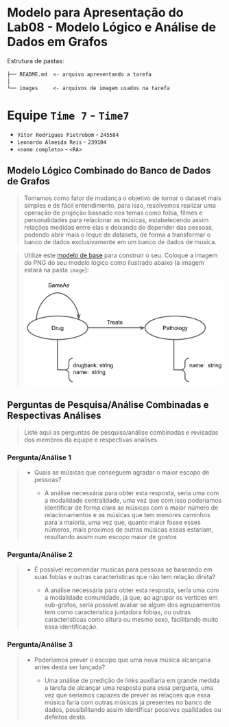 # Modelo para Apresentação do Lab08 - Modelo Lógico e Análise de Dados em Grafos

Estrutura de pastas:

~~~
├── README.md  <- arquivo apresentando a tarefa
│
└── images     <- arquivos de imagem usados na tarefa
~~~

# Equipe `Time 7` - `Time7`
* `Vitor Rodrigues Pietrobom` - `245584`
* `Leonardo Almeida Reis` - `239104`
* `<nome completo>` - `<RA>`

## Modelo Lógico Combinado do Banco de Dados de Grafos
> Tomamos como fator de mudança o objetivo de tornar o dataset mais simples e de fácil entendimento, para isso, resolvemos realizar uma operação de projeção baseado nos temas como fobia, filmes e personalidades para relacionar as músicas, estabelecendo assim relações medidas entre elas e deixando de depender das pessoas, podendo abrir mais o leque de datasets, de forma a transformar o banco de dados exclusivamente em um banco de dados de musica.


> Utilize este [modelo de base](https://docs.google.com/presentation/d/10RN7bDKUka_Ro2_41WyEE76Wxm4AioiJOrsh6BRY3Kk/edit?usp=sharing) para construir o seu.
> Coloque a imagem do PNG do seu modelo lógico como ilustrado abaixo (a imagem estará na pasta `image`):
>
> ![Modelo Lógico de Grafos](images/modelo-logico-grafos.png)

## Perguntas de Pesquisa/Análise Combinadas e Respectivas Análises

> Liste aqui as perguntas de pesquisa/análise combinadas e revisadas dos membros da equipe e respectivas análises.
>
### Pergunta/Análise 1
> * Quais as músicas que conseguem agradar o maior escopo de pessoas?
>   
>   * A análise necessária para obter esta resposta, seria uma com a modalidade centralidade, uma vez que com isso poderiamos identificar de forma clara as músicas com o maior número de relacionamentos e as músicas que tem menores caminhos para a maioria, uma vez que, quanto maior fosse esses números, mais proximos de outras músicas essas estariam, resultando assim num escopo maior de gostos 

### Pergunta/Análise 2
> * É possível recomendar musicas para pessoas se baseando em suas fobias e outras caracteristicas que não tem relação direta?
>   
>   * A análise necessária para obter esta resposta, sería uma com a modalidade comunidade, já que, ao agrupar os vertices em sub-grafos, seria possível avaliar se algum dos agrupamentos tem como caracteristica juntadora fobias, ou outras caracteristicas como altura ou mesmo sexo, facilitando muito essa identificação.

### Pergunta/Análise 3
> * Poderiamos prever o escopo que uma nova música alcançaria antes desta ser lançada?
>   
>   * Uma análise de predição de links auxiliaria em grande medida a tarefa de alcançar uma resposta para essa pergunta, uma vez que seriamos capazes de prever as relaçoes que essa música faria com outras músicas já presentes no banco de dados, possíbilitando assim identificar possíves qualidades ou defeitos desta.
